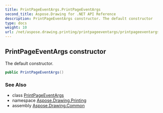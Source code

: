 ```yaml
---
title: PrintPageEventArgs.PrintPageEventArgs
second_title: Aspose.Drawing for .NET API Reference
description: PrintPageEventArgs constructor. The default constructor
type: docs
weight: 10
url: /net/aspose.drawing.printing/printpageeventargs/printpageeventargs/
---
```

## PrintPageEventArgs constructor

The default constructor.

```csharp
public PrintPageEventArgs()
```

### See Also

* class [PrintPageEventArgs](../)
* namespace [Aspose.Drawing.Printing](../../printpageeventargs/)
* assembly [Aspose.Drawing.Common](../../../)


